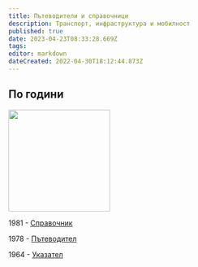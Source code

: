 ```yaml
---
title: Пътеводители и справочници
description: Транспорт, инфраструктура и мобилност
published: true
date: 2023-04-23T08:33:28.669Z
tags: 
editor: markdown
dateCreated: 2022-04-30T18:12:44.873Z
---
```


## По години

<a href="/bg/literature/travel-guides/1983-spravochnik"><img src="https://lh3.googleusercontent.com/u/1/drive-viewer/AFGJ81okFG8WsGVJg7ZOU0nwTHi7yWZl0SgMhQnxte2p8Sur-W6pT1DO-MIyHthW75omxrXmP6Pxfu1HkZ2Om3ScRBH7MV0u=w1920-h854" height=200px></a> 
  
  
1981 - [Справочник](/bg/literature/travel-guides/1981-spravochnik)

1978 - [Пътеводител](/bg/literature/travel-guides/1978-patevoditel)

1964 - [Указател](/bg/literature/travel-guides/1964-ukazatel)